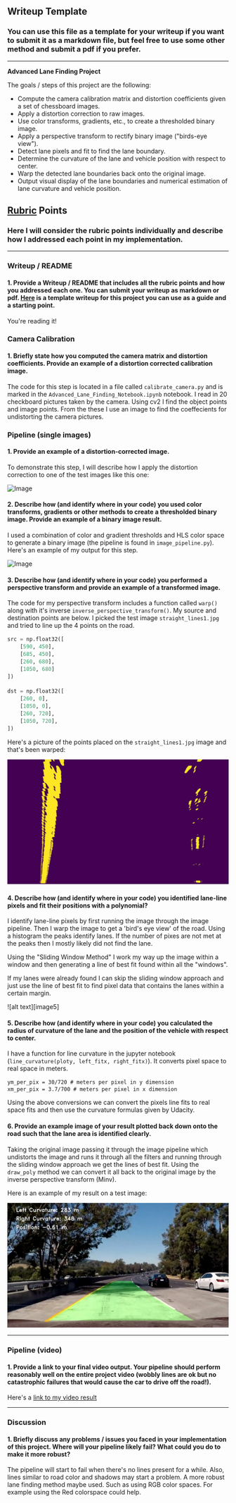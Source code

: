 ## Writeup Template

### You can use this file as a template for your writeup if you want to submit it as a markdown file, but feel free to use some other method and submit a pdf if you prefer.

---

**Advanced Lane Finding Project**

The goals / steps of this project are the following:

* Compute the camera calibration matrix and distortion coefficients given a set of chessboard images.
* Apply a distortion correction to raw images.
* Use color transforms, gradients, etc., to create a thresholded binary image.
* Apply a perspective transform to rectify binary image ("birds-eye view").
* Detect lane pixels and fit to find the lane boundary.
* Determine the curvature of the lane and vehicle position with respect to center.
* Warp the detected lane boundaries back onto the original image.
* Output visual display of the lane boundaries and numerical estimation of lane curvature and vehicle position.


## [Rubric](https://review.udacity.com/#!/rubrics/571/view) Points

### Here I will consider the rubric points individually and describe how I addressed each point in my implementation.  

---

### Writeup / README

#### 1. Provide a Writeup / README that includes all the rubric points and how you addressed each one.  You can submit your writeup as markdown or pdf.  [Here](https://github.com/udacity/CarND-Advanced-Lane-Lines/blob/master/writeup_template.md) is a template writeup for this project you can use as a guide and a starting point.  

You're reading it!

### Camera Calibration

#### 1. Briefly state how you computed the camera matrix and distortion coefficients. Provide an example of a distortion corrected calibration image.

The code for this step is located in a file called `calibrate_camera.py` and is marked in the `Advanced_Lane_Finding_Notebook.ipynb` notebook.  I read in 20 checkboard pictures taken by the camera.  Using cv2 I find the object points and image points.  From the these I use an image to find the coeffecients for undistorting the camera pictures.

### Pipeline (single images)

#### 1. Provide an example of a distortion-corrected image.

To demonstrate this step, I will describe how I apply the distortion correction to one of the test images like this one:

![Image](./test_images/straight_lines1.jpg)

#### 2. Describe how (and identify where in your code) you used color transforms, gradients or other methods to create a thresholded binary image.  Provide an example of a binary image result.

I used a combination of color and gradient thresholds and HLS color space to generate a binary image (the pipeline is found in  `image_pipeline.py`).  Here's an example of my output for this step.

![Image](./test_images/Pipelined_Image_Straight.jpg)

#### 3. Describe how (and identify where in your code) you performed a perspective transform and provide an example of a transformed image.

The code for my perspective transform includes a function called `warp()` along with it's inverse `inverse_perspective_transform()`. My source and destination points are below.  I picked the test image `straight_lines1.jpg` and tried to line up the 4 points on the road.

```python
src = np.float32([
    [590, 450],
    [685, 450],
    [260, 680],
    [1050, 680]
])

dst = np.float32([
    [260, 0],
    [1050, 0],
    [260, 720],
    [1050, 720],
])
```
Here's a picture of the points placed on the `straight_lines1.jpg` image and that's been warped:

![Image](./output_images/points_and_warped.jpg)

#### 4. Describe how (and identify where in your code) you identified lane-line pixels and fit their positions with a polynomial?

I identify lane-line pixels by first running the image through the image pipeline.  Then I warp the image to get a 'bird's eye view' of the road.  Using a histogram the peaks identify lanes.  If the number of pixes are not met at the peaks then I mostly likely did not find the lane.

Using the "Sliding Window Method" I work my way up the image within a window and then generating a line of best fit found within all the "windows".

If my lanes were already found I can skip the sliding window approach and just use the line of best fit to find pixel data that contains the lanes within a certain margin.

![alt text][image5]

#### 5. Describe how (and identify where in your code) you calculated the radius of curvature of the lane and the position of the vehicle with respect to center.

I have a function for line curvature in the jupyter notebook (`line_curvature(ploty, left_fitx, right_fitx)`).  It converts pixel space to real space in meters.

```
ym_per_pix = 30/720 # meters per pixel in y dimension
xm_per_pix = 3.7/700 # meters per pixel in x dimension
```

Using the above conversions we can convert the pixels line fits to real space fits and then use the curvature formulas given by Udacity.

#### 6. Provide an example image of your result plotted back down onto the road such that the lane area is identified clearly.

Taking the original image passing it through the image pipeline which undistorts the image and runs it through all the filters and running through the sliding window approach we get the lines of best fit.  Using the `draw_poly` method we can convert it all back to the original image by the inverse perspective transform (Minv).

Here is an example of my result on a test image:

![Image](./output_images/warped_with_poly.jpg)

---

### Pipeline (video)

#### 1. Provide a link to your final video output.  Your pipeline should perform reasonably well on the entire project video (wobbly lines are ok but no catastrophic failures that would cause the car to drive off the road!).

Here's a [link to my video result](./videos/project_video.mp4)

---

### Discussion

#### 1. Briefly discuss any problems / issues you faced in your implementation of this project.  Where will your pipeline likely fail?  What could you do to make it more robust?

The pipeline will start to fail when there's no lines present for a while.  Also, lines similar to road color and shadows may start a problem.  A more robust lane finding method maybe used.  Such as using RGB color spaces.  For example using the Red colorspace could help.
